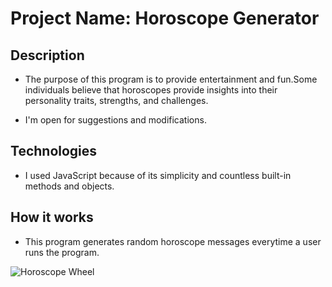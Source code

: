 # Project Name: Horoscope Generator

## Description

* The purpose of this program is to provide entertainment and fun.Some individuals believe that horoscopes provide insights into their personality traits, strengths, and challenges.

* I'm open for suggestions and modifications.

## Technologies

* I used JavaScript because of its simplicity and countless built-in methods and objects.


## How it works

* This program generates random horoscope messages everytime a user runs the program.


![Horoscope Wheel](https://cdn.pixabay.com/animation/2023/01/12/18/10/18-10-43-580_512.gif)


